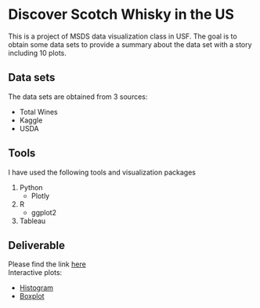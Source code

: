 # Discover Scotch Whisky in the US

This is a project of MSDS data visualization class in USF. The goal is to obtain some data sets to provide a summary about the data set with a story including 10 plots.

## Data sets
The data sets are obtained from 3 sources:
* Total Wines
* Kaggle
* USDA

## Tools
I have used the following tools and visualization packages
1. Python
	* Plotly
2. R
	* ggplot2
3. Tableau


## Deliverable
Please find the link [here](FinalProject_Sham_Jacques.pdf)
<br>
Interactive plots:
* [Histogram](https://docs.google.com/presentation/d/1pGcgMWoiqTERHBkYR1KbP4FimYM5qcwJnMpXxr3Hy6I/edit?usp=sharing)
* [Boxplot](https://jacquessham.github.io/msds622_finalproject_boxplot/)